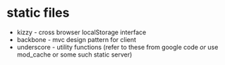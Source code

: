 static files
=============

* kizzy - cross browser localStorage interface
* backbone - mvc design pattern for client
* underscore - utility functions (refer to these from google code *or* use mod_cache or some such static server)

